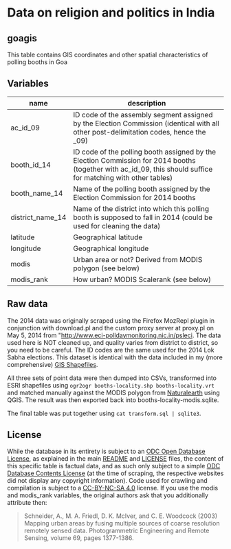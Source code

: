 # Data on religion and politics in India 

## goagis

This table contains GIS coordinates and other spatial characteristics of polling booths in Goa

## Variables

name | description
--- | ---
ac_id_09 | ID code of the assembly segment assigned by the Election Commission (identical with all other post-delimitation codes, hence the _09)
booth_id_14 | ID code of the polling booth assigned by the Election Commission for 2014 booths (together with ac_id_09, this should suffice for matching with other tables)
booth_name_14 | Name of the polling booth assigned by the Election Commission for 2014 booths
district_name_14 | Name of the district into which this polling booth is supposed to fall in 2014 (could be used for cleaning the data)
latitude | Geographical latitude
longitude | Geographical longitude
modis | Urban area or not? Derived from MODIS polygon (see below)
modis_rank | How urban? MODIS Scalerank (see below)

## Raw data

The 2014 data was originally scraped using the Firefox MozRepl plugin in conjunction with download.pl and the custom proxy server at proxy.pl on May 5, 2014 from "http://www.eci-polldaymonitoring.nic.in/psleci. The data used here is NOT cleaned up, and quality varies from district to district, so you need to be careful. The ID codes are the same used for the 2014 Lok Sabha elections. This dataset is identical with the data included in my (more comprehensive) [GIS Shapefiles](http://dx.doi.org/10.4119/unibi/2674065).

All three sets of point data were then dumped into CSVs, transformed into ESRI shapefiles using `ogr2ogr booths-locality.shp booths-locality.vrt` and matched manually against the MODIS polygon from [Naturalearth](http://www.naturalearthdata.com/downloads/10m-cultural-vectors/10m-urban-area/) using QGIS. The result was then exported back into booths-locality-modis.sqlite.

The final table was put together using `cat transform.sql | sqlite3`.

## License

While the database in its entirety is subject to an [ODC Open Database License](http://opendatacommons.org/licenses/odbl/), as explained in the main [README](https://github.com/raphael-susewind/india-religion-politics/blob/master/README.md) and [LICENSE](https://github.com/raphael-susewind/india-religion-politics/blob/master/LICENSE.md) files, the content of this specific table is factual data, and as such only subject to a simple [ODC Database Contents License](http://opendatacommons.org/licenses/dbcl/) (at the time of scraping, the respective websites did not display any copyright information). Code used for crawling and compilation is subject to a [CC-BY-NC-SA 4.0](https://creativecommons.org/licenses/by-nc-sa/4.0/) license. If you use the modis and modis_rank variables, the original authors ask that you additionally attribute then:

> Schneider, A., M. A. Friedl, D. K. McIver, and C. E. Woodcock (2003) Mapping urban areas by fusing multiple sources of coarse resolution remotely sensed data. Photogrammetric Engineering and Remote Sensing, volume 69, pages 1377-1386.

